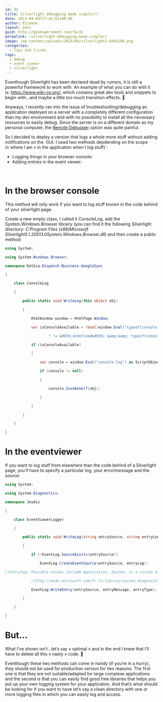 ```yaml
---
id: 32
title: Silverlight debugging made simple(r)
date: 2013-09-03T17:42:01+00:00
author: Etienne
layout: post
guid: http://geeksperiment.com/?p=32
permalink: /silverlight-debugging-made-simpler/
image: /wp-content/uploads/2013/09/silverlight2-640x290.png
categories:
  - Tips and tricks
tags:
  - debug
  - event viewer
  - silverlight
---
```

Eventhough Silverlight has been declared dead by rumors, it is still a powerful framework to work with. An example of what you can do with it is: <https://www.wiki-os.org/>, which contains great dev tools and snippets to begin with&#8230;and maybe a little too much transition effects. 🙂<!--more-->

Anyways, I recently ran into the issue of troubleshooting/debugging an application deployed on a server with a completely different configuration than my dev environment and with no possibility to install all the necessary resources to easily debug. Since the server is on a different domain as my personal computer, the <a title="Remote Debugger" href="http://msdn.microsoft.com/en-us/library/vstudio/y7f5zaaa.aspx" target="_blank">Remote Debugger</a> option was quite painful.

So I decided to deploy a version that logs a whole more stuff without adding notifications on the  GUI. I used two methods depdending on the scope (&laquo;&nbsp;where I am&nbsp;&raquo; in the application when I log stuff) :

  * Logging things in your browser console:
  * Adding entries in the event viewer:

&nbsp;

# In the browser console

This method will only work if you want to log stuff known in the code behind of your silverlight page.

Create a new empty class, I called it ConsoleLog, add the System.Windows.Browser librairy (you can find it the following Silverlight directory: _C:Program Files (x86)Microsoft Silverlight5.1.20513.0System.Windows.Browser.dll_) and then create a public method:

```csharp
using System;

using System.Windows.Browser;

namespace Dalkia.Dispatch.Business.GoogleSync

{

    class ConsoleLog

    {

        public static void WriteLog(this object obj)

        {

            HtmlWindow window = HtmlPage.Window;

            var isConsoleAvailable = (bool)window.Eval("typeof(console)" +

                    " != &#039;undefined&#039; &amp;&amp; typeof(console.log) != &#039;undefined&#039;");

            if (isConsoleAvailable)

            {

                var console = window.Eval("console.log") as ScriptObject;

                if (console != null)

                {

                    console.InvokeSelf(obj);

                }

            }

        }

    }

}
```
# In the eventviewer

If you want to log stuff from elsewhere than the code behind of a Silverlight page, you&rsquo;ll have to specify a particular log, your error/message and the source:

```csharp
using System;

using System.Diagnostics;

namespace Jeudis

{

    class EventViewerLogger

    {

        public static void WriteLog(string entrySource, string entryLog, EventLogEntryType entryType, string entryMessage)

        {

            if (!EventLog.SourceExists(entrySource))

                EventLog.CreateEventSource(entrySource, entryLog);

//entrylog: Possible values include Application, System, or a custom event log

            //http://msdn.microsoft.com/fr-fr/library/system.diagnostics.eventlog.writeentry.aspx

            EventLog.WriteEntry(entrySource, entryMessage, entryType);

        }

    }

}
```
# But&#8230;

What I&rsquo;ve shown isn&rsquo;t&#8230;let&rsquo;s say &laquo;&nbsp;optimal&nbsp;&raquo; and in the end I knew that I&rsquo;ll have to delete all this &laquo;&nbsp;nasty&nbsp;&raquo; code. 🙂

Eventhough these two methods can come in handy (if you&rsquo;re in a hurry), they should not be used for production version for two reasons. The first one is that they are not suitable/adapted for large complexe applications and the second is that you can easily find good free libraries that helps you put up your own logging system for your application. And that&rsquo;s what should be looking for if you want to have let&rsquo;s say a clean directory with one or more logging files in which you can easily log and access.